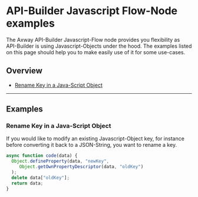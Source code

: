 # API-Builder Javascript Flow-Node examples
The Axway API-Builder Javascript-Flow node provides you flexibility as API-Builder is using Javascript-Objects under the hood. 
The examples listed on this page should help you to make easily use of it for some use-cases.


## Overview
- [Rename Key in a Java-Script Object](#rename-key-in-a-java-script-object)

---

## Examples

### Rename Key in a Java-Script Object
If you would like to modify an existing Javascript-Object key, for instance before converting it back to a JSON-String, you want 
to rename a key.

```js
async function code(data) {
  Object.defineProperty(data, "newKey", 
     Object.getOwnPropertyDescriptor(data, "oldKey")
  );
  delete data["oldKey"];
  return data;
}
```
